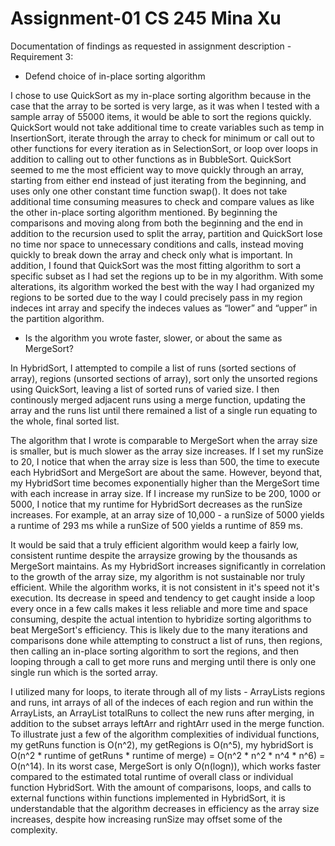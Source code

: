 # Assignment-01 CS 245 Mina Xu
Documentation of findings as requested in assignment description - Requirement 3:

- Defend choice of in-place sorting algorithm

I chose to use QuickSort as my in-place sorting algorithm because in the case that the array to be sorted is very large, as it was when I tested with a sample array of 55000 items, it would be able to sort the regions quickly. QuickSort would not take additional time to create variables such as temp in InsertionSort, iterate through the array to check for minimum or call out to other functions for every iteration as in SelectionSort, or loop over loops in addition to calling out to other functions as in BubbleSort. QuickSort seemed to me the most efficient way to move quickly through an array, starting from either end instead of just iterating from the beginning, and uses only one other constant time function swap(). It does not take additional time consuming measures to check and compare values as like the other in-place sorting algorithm mentioned. By beginning the comparisons and moving along from both the beginning and the end in addition to the recursion used to split the array, partition and QuickSort lose no time nor space to unnecessary conditions and calls, instead moving quickly to break down the array and check only what is important. In addition, I found that QuickSort was the most fitting algorithm to sort a specific subset as I had set the regions up to be in my algorithm. With some alterations, its algorithm worked the best with the way I had organized my regions to be sorted due to the way I could precisely pass in my region indeces int array and specify the indeces values as “lower” and “upper” in the partition algorithm.

- Is the algorithm you wrote faster, slower, or about the same as MergeSort?

In HybridSort, I attempted to compile a list of runs (sorted sections of array), regions (unsorted sections of array), sort only the unsorted regions using QuickSort, leaving a list of sorted runs of varied size. I then continously merged adjacent runs using a merge function, updating the array and the runs list until there remained a list of a single run equating to the whole, final sorted list. 

The algorithm that I wrote is comparable to MergeSort when the array size is smaller, but is much slower as the array size increases. If I set my runSize to 20, I notice that when the array size is less than 500, the time to execute each HybridSort and MergeSort are about the same. However, beyond that, my HybridSort time becomes exponentially higher than the MergeSort time with each increase in array size. If I increase my runSize to be 200, 1000 or 5000, I notice that my runtime for HybridSort decreases as the runSize increases. For example, at an array size of 10,000 - a runSize of 5000 yields a runtime of 293 ms while a runSize of 500 yields a runtime of 859 ms. 

It would be said that a truly efficient algorithm would keep a fairly low, consistent runtime despite the arraysize growing by the thousands as MergeSort maintains. As my HybridSort increases significantly in correlation to the growth of the array size,  my algorithm is not sustainable nor truly efficient. While the algorithm works, it is not consistent in it's speed not it's execution. Its decrease in speed and tendency to get caught inside a loop every once in a few calls makes it less reliable and more time and space consuming, despite the actual intention to hybridize sorting algorithms to beat MergeSort's efficiency. This is likely due to the many iterations and comparisons done while attempting to construct a list of runs, then regions, then calling an in-place sorting algorithm to sort the regions, and then looping through a call to get more runs and merging until there is only one single run which is the sorted array. 

I utilized many for loops, to iterate through all of my lists - ArrayLists regions and runs, int arrays of all of the indeces of each region and run within the ArrayLists, an ArrayList totalRuns to collect the new runs after merging, in addition to the subset arrays leftArr and rightArr used in the merge function. To illustrate just a few of the algorithm complexities of individual functions, my getRuns function is O(n^2), my getRegions is O(n^5), my hybridSort is O(n^2 * runtime of getRuns * runtime of merge) = O(n^2 * n^2 * n^4 * n^6) = O(n^14). In its worst case, MergeSort is only O(n(logn)), which works faster compared to the estimated total runtime of overall class or individual function HybridSort. With the amount of comparisons, loops, and calls to external functions within functions implemented in HybridSort, it is understandable that the algorithm decreases in efficiency as the array size increases, despite how increasing runSize may offset some of the complexity. 

